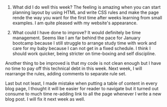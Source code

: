 1. What did I do well this week?
The feeling is amazing when you can start planning layout by using HTML and write CSS rules and make the page rende the way you want for the first time after weeks learning from small examples. I am quite pleased with my website's appearance.

2. What could I have done to improve?
It would definitely be time management. Seems like I am far behind the pace for January bootcamp because I still struggle to arrange study time with work and care for my baby because I can not get in a fixed schedule. I think I should work quicker, being stricter on time-boxing and self discipline.

Another thing to be improved is that my code is not clean enough but I have no time to pay off this technical debt in this week. Next week, I will rearrange the rules, adding comments to separate rule set.

Last but not least, I made mistake when putting a table of content in every blog page, I thought it will be easier for reader to navigate but it turned out consume to much time re-adding link to all the page whenever I write a new blog post. I will fix it next week as well.
